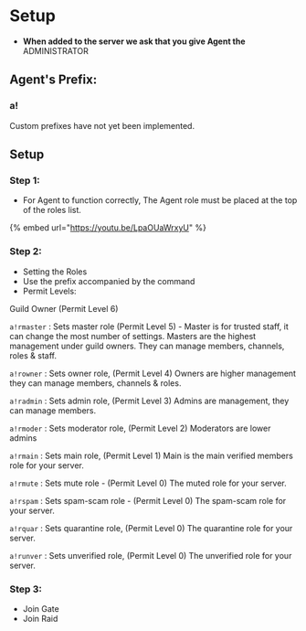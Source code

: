 # Setup

* **When added to the server we ask that you give Agent the** ADMINISTRATOR

## Agent's Prefix: <a href="#wicks-prefix" id="wicks-prefix"></a>

### a!

Custom prefixes have not yet been implemented.

## Setup <a href="#quick-setup" id="quick-setup"></a>

### Step 1: <a href="#step-1" id="step-1"></a>

* For Agent to function correctly, The Agent role must be placed at the top of the roles list.

{% embed url="https://youtu.be/LpaOUaWrxyU" %}

### Step 2: <a href="#step-2" id="step-2"></a>

* Setting the Roles
* Use the prefix accompanied by the command
* Permit Levels:

Guild Owner (Permit Level 6)

`a!rmaster` : Sets master role (Permit Level 5) - Master is for trusted staff, it can change the most number of settings. Masters are the highest management under guild owners. They can manage members, channels, roles & staff.



`a!rowner` : Sets owner role, (Permit Level 4) Owners are higher management they can manage members, channels & roles.



`a!radmin` : Sets admin role, (Permit Level 3) Admins are management, they can manage members.



`a!rmoder` : Sets moderator role, (Permit Level 2) Moderators are lower admins



`a!rmain` : Sets main role, (Permit Level 1) Main is the main verified members role for your server.



`a!rmute` : Sets mute role - (Permit Level 0) The muted role for your server.



`a!rspam` : Sets spam-scam role - (Permit Level 0) The spam-scam role for your server.



`a!rquar` : Sets quarantine role, (Permit Level 0) The quarantine role for your server.



`a!runver` : Sets unverified role, (Permit Level 0) The unverified role for your server.





### Step 3: <a href="#step-2" id="step-2"></a>

* Join Gate
* Join Raid
